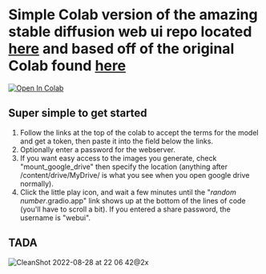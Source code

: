 # Simple Colab version of the amazing stable diffusion web ui repo located [here](https://github.com/hlky/stable-diffusion) and based off of the original Colab found [here](https://github.com/altryne/sd-webui-colab)
[![Open In Colab](https://colab.research.google.com/assets/colab-badge.svg)](https://colab.research.google.com/github/pinilpypinilpy/sd-webui-colab-simplified/blob/main/Stable_Diffusion_WebUi_Simplified.ipynb)

## Super simple to get started
1. Follow the links at the top of the colab to accept the terms for the model and get a token, then paste it into the field below the links. 
2. Optionally enter a password for the webserver.
3. If you want easy access to the images you generate, check "mount_google_drive" then specify the location (anything after /content/drive/MyDrive/ is what you see when you open google drive normally).
4. Click the little play icon, and wait a few minutes until the "*random number*.gradio.app" link shows up at the bottom of the lines of code (you'll have to scroll a bit). If you entered a share password, the username is "webui".

## TADA 
![CleanShot 2022-08-28 at 22 06 42@2x](https://user-images.githubusercontent.com/463317/187121044-40210fd8-ca80-4bab-bd90-3b749e06c8fb.jpg)

